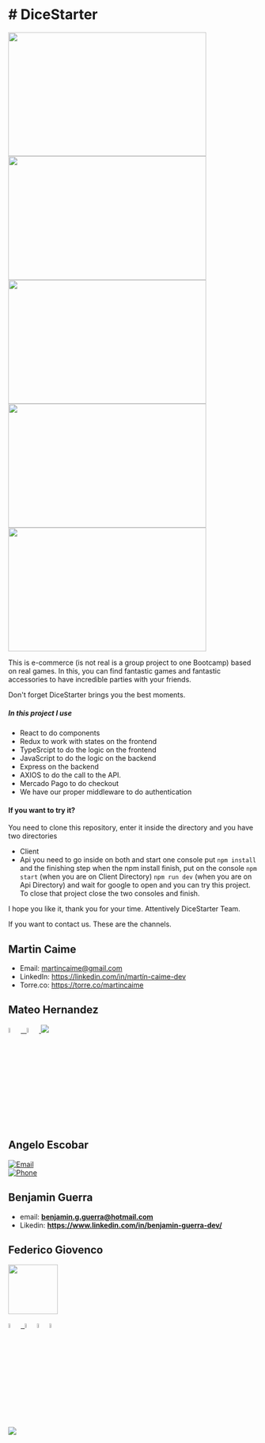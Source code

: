 # # DiceStarter

<img height="250" width="400" src='https://user-images.githubusercontent.com/48165276/120648699-522d6080-c452-11eb-88c1-d1b911854692.png'><img height="250" width="400" src='https://user-images.githubusercontent.com/48165276/120648741-5e192280-c452-11eb-85e2-885c062510d0.png'>
<img height="250" width="400" src='https://user-images.githubusercontent.com/48165276/120648794-6a9d7b00-c452-11eb-9622-7c5f6d54a6f7.png'><img height="250" width="400" src='https://user-images.githubusercontent.com/48165276/120648822-71c48900-c452-11eb-881c-29b77ce436a2.png'>
<img height="250" width="400" src='https://user-images.githubusercontent.com/48165276/120649102-c536d700-c452-11eb-843a-7a12b6ce5fd3.png'>

This is e-commerce (is not real is a group project to one Bootcamp) based on real games. In this, you can find fantastic games and fantastic accessories to have incredible parties with your friends.

Don't forget DiceStarter brings you the best moments.

##### In this project I use

- React to do components
- Redux to work with states on the frontend
- TypeSrcipt to do the logic on the frontend
- JavaScript to do the logic on the backend
- Express on the backend
- AXIOS to do the call to the API.
- Mercado Pago to do checkout
- We have our proper middleware to do authentication

#### If you want to try it?
You need to clone this repository, enter it inside the directory and 
you have two directories 
- Client
- Api
you need to go inside on both and start one console put
`npm install`
and the finishing step when the npm install finish, put on the console 
`npm start` (when you are on Client Directory)
`npm run dev` (when you are on Api Directory)
and wait for google to open and you can try this project.
To close that project close the two consoles and finish.

I hope you like it, thank you for your time. Attentively DiceStarter Team.

 If you want to contact us. These are the channels.
 
## Martin Caime

- Email: martincaime@gmail.com
- LinkedIn: https://linkedin.com/in/martín-caime-dev
- Torre.co: https://torre.co/martincaime

## Mateo Hernandez

<span >
<a href="https://www.linkedin.com/in/mateo-hernandez-7538611b9/" ><img width="5%" src="https://github.com/WanCirone/wancirone/blob/main/logos/linkedin-icon.png"> &nbsp;
<a href="mailto:mateoeo23@gmail.com" ><img width="5%" src="https://github.com/WanCirone/wancirone/blob/main/logos/gmail-icon%20green.png">
</span>
 <a><img src='https://img.shields.io/badge/+5402645601010-my_phone_number-1B8C26?style=for-the-badge&logo=phone&logoColor=white&labelColor=101010' /></a>

## Angelo Escobar

[![Email](https://img.shields.io/badge/angeloo.esc@gmail.com-my_personal_email-1B8C26?style=for-the-badge&logo=gmail&logoColor=white&labelColor=101010)](mailto:angeloo.esc@gmail.com)
</br>
[![Phone](https://img.shields.io/badge/+543624901815-my_phone_number-1B8C26?style=for-the-badge&logo=phone&logoColor=white&labelColor=101010)](mailto:angeloo.esc@gmail.com)

## Benjamin Guerra
 
 - email: **benjamin.g.guerra@hotmail.com**
 - Likedin: **https://www.linkedin.com/in/benjamin-guerra-dev/**
 
## Federico Giovenco

<img height="100" width="100" src='https://media-exp1.licdn.com/dms/image/D5635AQGmJFBb5v-m1A/profile-framedphoto-shrink_200_200/0/1622502039709?e=1622818800&v=beta&t=8hB1wlCctnCJ53O6QK2JaSJL_ErzzUfYgkjvJzUNi3g'>

<a href="https://www.linkedin.com/in/federico-giovenco-96929320b/" ><img width="5%" src="https://image.flaticon.com/icons/png/512/174/174857.png"> &nbsp;<a href="mailto:giovencofede@gmail.com" ><img width="5%" src="https://cdn.icon-icons.com/icons2/2631/PNG/512/gmail_new_logo_icon_159149.png"><a href="https://twitter.com/cocofexe" ><img width="5%" src="http://assets.stickpng.com/images/580b57fcd9996e24bc43c53e.png"><a href="https://www.instagram.com/fedegiovenco/" ><img width="5%" src="https://image.flaticon.com/icons/png/512/174/174855.png">
 
 <a><img src='https://img.shields.io/badge/+541167910548-my_phone_number-1B8C26?style=for-the-badge&logo=phone&logoColor=white&labelColor=101010' /></a>
